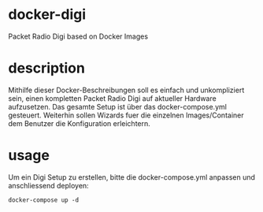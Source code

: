 # docker-digi
Packet Radio Digi based on Docker Images

# description
Mithilfe dieser Docker-Beschreibungen soll es einfach und unkompliziert sein, einen kompletten Packet Radio Digi auf aktueller Hardware aufzusetzen.
Das gesamte Setup ist über das docker-compose.yml gesteuert. Weiterhin sollen Wizards fuer die einzelnen Images/Container dem Benutzer die Konfiguration erleichtern.

# usage
Um ein Digi Setup zu erstellen, bitte die docker-compose.yml anpassen und anschliessend deployen:
```
docker-compose up -d
```


